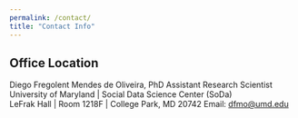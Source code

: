 ```yaml
---
permalink: /contact/
title: "Contact Info"
---
```


## Office Location

Diego Fregolent Mendes de Oliveira, PhD
Assistant Research Scientist 
University of Maryland | Social Data Science Center (SoDa)  
LeFrak Hall | Room 1218F | College Park, MD 20742 
Email: [dfmo@umd.edu](mailto:dfmo@umd.edu)
